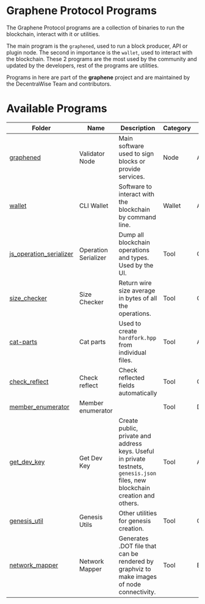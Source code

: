 # Graphene Protocol Programs

The Graphene Protocol programs are a collection of binaries to run the blockchain, interact with it or utilities.

The main program is the `graphened`, used to run a block producer, API or plugin node. The second in importance is the `wallet`, used to interact with the blockchain. These 2 programs are the most used by the community and updated by the developers, rest of the programs are utilities.

Programs in here are part of the **graphene** project and are maintained by the DecentraWise Team and contributors.


# Available Programs

Folder | Name  | Description | Category | Status | Help 
---|---|---|---|---|---
[graphened](graphened) | Validator Node | Main software used to sign blocks or provide services. | Node | Active | `./graphened --help`
[wallet](wallet) | CLI Wallet | Software to interact with the blockchain by command line.  | Wallet | Active | `./wallet --help` 
[js_operation_serializer](js_operation_serializer) | Operation Serializer | Dump all blockchain operations and types. Used by the UI. | Tool | Old | `./js_operation_serializer`
[size_checker](size_checker) | Size Checker | Return wire size average in bytes of all the operations.  | Tool | Old | `./size_checker`
[cat-parts](build_helpers/cat-parts.cpp) | Cat parts | Used to create `hardfork.hpp` from individual files. | Tool | Active | `./cat-parts`
[check_reflect](build_helpers/check_reflect.py) | Check reflect | Check reflected fields automatically | Tool | Old | `doxygen;cp -rf doxygen programs/build_helpers; ./check_reflect.py`
[member_enumerator](build_helpers/member_enumerator.cpp) | Member enumerator | | Tool | Deprecated | `./member_enumerator`
[get_dev_key](genesis_util/get_dev_key.cpp) | Get Dev Key | Create public, private and address keys. Useful in private testnets, `genesis.json` files, new blockchain creation and others. | Tool | Active | `/programs/genesis_util/get_dev_key -h`
[genesis_util](genesis_util) | Genesis Utils | Other utilities for genesis creation. | Tool | Old |
[network_mapper](network_mapper) | Network Mapper | Generates .DOT file that can be rendered by graphviz to make images of node connectivity. | Tool | Experimental | `./programs/network_mapper/network_mapper`
